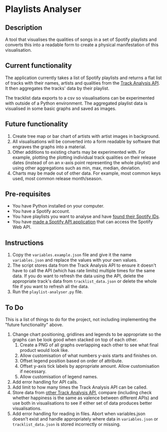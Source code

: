 # Playlists Analyser
## Description
A tool that visualises the qualities of songs in a set of Spotify playlists and converts this into a readable form to create a physical manifestation of this visualisation. 

## Current functionality
The application currently takes a list of Spotify playlists and returns a flat list of tracks with their names, artists and qualities from the [Track Analysis API](https://rapidapi.com/soundnet-soundnet-default/api/track-analysis/playground/apiendpoint_78b81b32-03a1-4044-aa46-ac17aa2528fe). It then aggregates the tracks' data by their playlist.

The tracklist data exports to a csv so visualisations can be experimented with outside of a Python environment. The aggregated playlist data is visualised in some basic graphs and saved as images.

## Future functionality
1. Create tree map or bar chart of artists with artist images in background.
1. All visualisations will be converted into a form readable by software that engraves the graphs into a material.
1. Other additions to existing charts may be experimented with. For example, plotting the plotting individual track qualities on their release dates (instead of on an x-axis point representing the whole playlist) and using other aggregations such as min, max, median, deviation.
1. Charts may be made out of other data. For example, most common keys used, most common release month/season.

## Pre-requisites
* You have Python installed on your computer.
* You have a Spotify account.
* You have playlists you want to analyse and have [found their Spotify IDs](https://developer.spotify.com/documentation/web-api/concepts/spotify-uris-ids).
* You have [made a Spotify API application](https://developer.spotify.com/documentation/web-api/concepts/apps) that can access the Spotify Web API.

## Instructions
1. Copy the `variables.example.json` file and give it the name `variables.json` and replace the values with your own values.
1. The script stores data from the Track Analysis API to ensure it doesn't have to call the API (which has rate limits) multiple times for the same data. If you do want to refresh the data using the API, delete the appropriate track's data from `tracklist_data.json` or delete the whole file if you want to refresh all the data.
1. Run the `playlist-analyser.py` file.

## To Do
This is a list of things to do for the project, not including implementing the "future functionality" above.
1. Change chart positioning, gridlines and legends to be appropriate so the graphs can be look good when stacked on top of each other.
    1. Create a PNG of all graphs overlapping each other to see what final product would look like.
    1. Allow customisation of what numbers y-axis starts and finishes on.
    1. Offset legend position based on order of attribute.
    1. Offset y-axis tick labels by appropriate amount. Allow customisation if necessary.
    1. Allow customisation of legend names.
1. Add error handling for API calls.
1. Add limit to how many times the Track Analysis API can be called.
1. Store data from [other Track Analysis API](https://rapidapi.com/music-metrics-music-metrics-default/api/spotify-audio-features-track-analysis), compare (including check whether happiness is the same as valence between different APIs) and use both in visualisations to see if either set of data produces better visualisations.
1. Add error handling for reading in files. Abort when variables.json doesn't exist and handle appropriately where data in `variables.json` or `tracklist_data.json` is stored incorrectly or missing.

